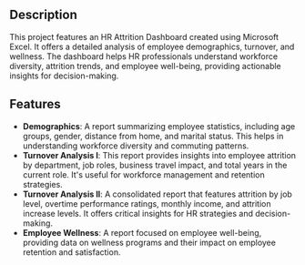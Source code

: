 ## Description
This project features an HR Attrition Dashboard created using Microsoft Excel. It offers a detailed analysis of employee demographics, turnover, and wellness. The dashboard helps HR professionals understand workforce diversity, attrition trends, and employee well-being, providing actionable insights for decision-making.

## Features
- **Demographics**: A report summarizing employee statistics, including age groups, gender, distance from home, and marital status. This helps in understanding workforce diversity and commuting patterns.
- **Turnover Analysis I**: This report provides insights into employee attrition by department, job roles, business travel impact, and total years in the current role. It's useful for workforce management and retention strategies.
- **Turnover Analysis II**: A consolidated report that features attrition by job level, overtime performance ratings, monthly income, and attrition increase levels. It offers critical insights for HR strategies and decision-making.
- **Employee Wellness**: A report focused on employee well-being, providing data on wellness programs and their impact on employee retention and satisfaction.
